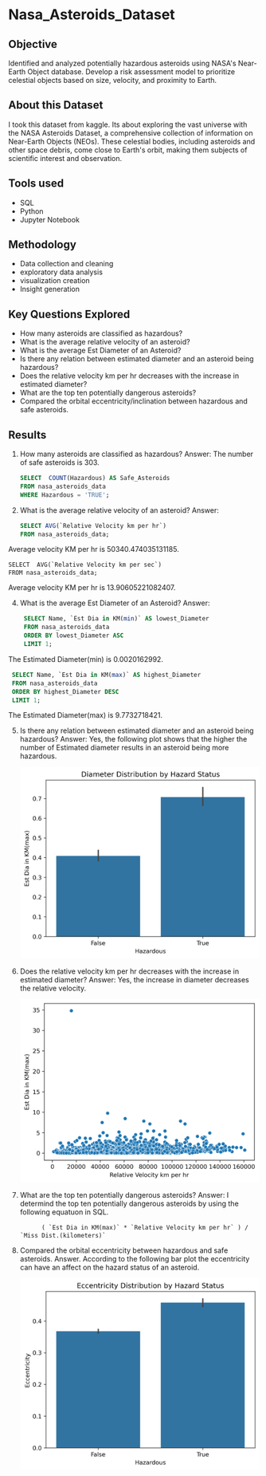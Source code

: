 # Nasa_Asteroids_Dataset
## Objective
Identified and analyzed potentially hazardous asteroids using NASA's Near-Earth Object database.
Develop a risk assessment model to prioritize celestial objects based on size, velocity, and proximity to Earth.


## About this Dataset
I took this dataset from kaggle. Its about exploring the vast universe with the NASA Asteroids Dataset, a comprehensive collection of information
on Near-Earth Objects (NEOs). These celestial bodies, including asteroids and other space debris, come
close to Earth's orbit, making them subjects of scientific interest and observation.

## Tools used
- SQL
- Python
- Jupyter Notebook

## Methodology
- Data collection and cleaning
- exploratory data analysis
- visualization creation
- Insight generation

## Key Questions Explored
- How many asteroids are classified as hazardous?
- What is the average relative velocity of an asteroid?
- What is the average Est Diameter of an Asteroid?
- Is there any relation between estimated diameter and an asteroid being hazardous?
- Does the relative velocity km per hr decreases with the increase in estimated diameter?
- What are the top ten potentially dangerous asteroids?
-  Compared the orbital eccentricity/inclination between hazardous and safe asteroids.

## Results
1. How many asteroids are classified as hazardous?
   Answer: The number of safe asteroids is 303.
   ```sql
   SELECT  COUNT(Hazardous) AS Safe_Asteroids
   FROM nasa_asteroids_data
   WHERE Hazardous = 'TRUE';


2. What is the average relative velocity of an asteroid?
   Answer:

    ```sql
    SELECT AVG(`Relative Velocity km per hr`)
    FROM nasa_asteroids_data;
Average velocity KM per hr is 50340.474035131185.

    SELECT  AVG(`Relative Velocity km per sec`)
    FROM nasa_asteroids_data;
Average velocity KM per hr is 13.90605221082407.
    
4. What is the average Est Diameter of an Asteroid?
   Answer:
   ```sql
    SELECT Name, `Est Dia in KM(min)` AS lowest_Diameter
    FROM nasa_asteroids_data
    ORDER BY lowest_Diameter ASC
    LIMIT 1;
The Estimated Diameter(min) is 0.0020162992.
   ```sql
    SELECT Name, `Est Dia in KM(max)` AS highest_Diameter
    FROM nasa_asteroids_data
    ORDER BY highest_Diameter DESC
    LIMIT 1;
   ```
The Estimated Diameter(max) is 9.7732718421.

5. Is there any relation between estimated diameter and an asteroid being hazardous?
   Answer:
     Yes, the following plot shows that the higher the number of Estimated diameter results in an asteroid being more hazardous.
   
     ![](Distribution_of_Diameter.png)

7. Does the relative velocity km per hr decreases with the increase in estimated diameter?
   Answer:
     Yes, the increase in diameter decreases the relative velocity.

     ![Comparison](Comparing_diameter_with_velocity.png)

8. What are the top ten potentially dangerous asteroids?
   Answer: I determind the top ten potentially dangerous asteroids by using the following equatuon in SQL.

             ( `Est Dia in KM(max)` * `Relative Velocity km per hr` ) / `Miss Dist.(kilometers)`

9. Compared the orbital eccentricity between hazardous and safe asteroids.
   Answer. According to the following bar plot the eccentricity can have an affect on the hazard status of an asteroid.

     ![Eccentricity and hazard status](Eccentricity.png)

 
           




